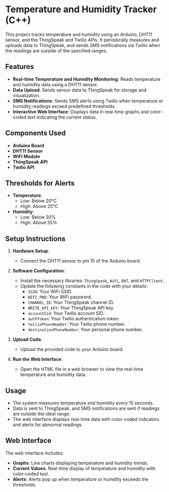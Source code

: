 # Temperature and Humidity Tracker (C++)

This project tracks temperature and humidity using an Arduino, DHT11 sensor, and the ThingSpeak and Twilio APIs. It periodically measures and uploads data to ThingSpeak, and sends SMS notifications via Twilio when the readings are outside of the specified ranges.

## Features

- **Real-time Temperature and Humidity Monitoring**: Reads temperature and humidity data using a DHT11 sensor.
- **Data Upload**: Sends sensor data to ThingSpeak for storage and visualization.
- **SMS Notifications**: Sends SMS alerts using Twilio when temperature or humidity readings exceed predefined thresholds.
- **Interactive Web Interface**: Displays data in real-time graphs and color-coded text indicating the current status.

## Components Used

- **Arduino Board**
- **DHT11 Sensor**
- **WiFi Module**
- **ThingSpeak API**
- **Twilio API**

## Thresholds for Alerts

- **Temperature**: 
  - Low: Below 20°C
  - High: Above 25°C
- **Humidity**: 
  - Low: Below 30%
  - High: Above 55%

## Setup Instructions

1. **Hardware Setup**:
   - Connect the DHT11 sensor to pin 15 of the Arduino board.

2. **Software Configuration**:
   - Install the necessary libraries: `ThingSpeak`, `WiFi`, `DHT`, and `HTTPClient`.
   - Update the following constants in the code with your details:
     - `SSID`: Your WiFi SSID.
     - `WIFI_PWD`: Your WiFi password.
     - `CHANNEL_ID`: Your ThingSpeak channel ID.
     - `WRITE_API_KEY`: Your ThingSpeak API key.
     - `accountSid`: Your Twilio account SID.
     - `authToken`: Your Twilio authentication token.
     - `twilioPhoneNumber`: Your Twilio phone number.
     - `destinationPhoneNumber`: Your personal phone number.

3. **Upload Code**:
   - Upload the provided code to your Arduino board.

4. **Run the Web Interface**:
   - Open the HTML file in a web browser to view the real-time temperature and humidity data.

## Usage

- The system measures temperature and humidity every 15 seconds.
- Data is sent to ThingSpeak, and SMS notifications are sent if readings are outside the ideal range.
- The web interface displays real-time data with color-coded indicators and alerts for abnormal readings.

## Web Interface

The web interface includes:

- **Graphs**: Line charts displaying temperature and humidity trends.
- **Current Values**: Real-time display of temperature and humidity with color-coded text.
- **Alerts**: Alerts pop up when temperature or humidity exceeds the thresholds.
